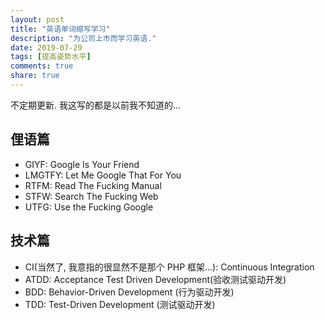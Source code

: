 ```yaml
---
layout: post
title: "英语单词缩写学习"
description: "为公司上市而学习英语."
date: 2019-07-29
tags: [提高姿势水平]
comments: true
share: true
---
```



不定期更新. 我这写的都是以前我不知道的...


## 俚语篇


* GIYF: Google Is Your Friend
* LMGTFY: Let Me Google That For You
* RTFM: Read The Fucking Manual
* STFW: Search The Fucking Web
* UTFG: Use the Fucking Google



## 技术篇

* CI(当然了, 我意指的很显然不是那个 PHP 框架...): Continuous Integration 
* ATDD: Acceptance Test Driven Development(验收测试驱动开发)
* BDD: Behavior-Driven Development (行为驱动开发)
* TDD: Test-Driven Development (测试驱动开发)
